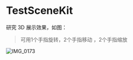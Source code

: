 # TestSceneKit
研究 3D 展示效果，如图：

>  可用1个手指旋转，2个手指移动 ，2个手指缩放

![IMG_0173](/Users/kuaiyao002/Documents/3.Test_Data/TestSceneKit/IMG_0173.jpg)